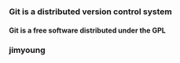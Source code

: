 ### Git **is** a distributed version control system
#### Git is a free software distributed under the GPL
### jimyoung

